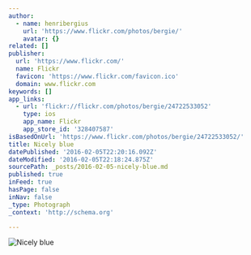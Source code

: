 ```yaml
---
author:
  - name: henribergius
    url: 'https://www.flickr.com/photos/bergie/'
    avatar: {}
related: []
publisher:
  url: 'https://www.flickr.com/'
  name: Flickr
  favicon: 'https://www.flickr.com/favicon.ico'
  domain: www.flickr.com
keywords: []
app_links:
  - url: 'flickr://flickr.com/photos/bergie/24722533052'
    type: ios
    app_name: Flickr
    app_store_id: '328407587'
isBasedOnUrl: 'https://www.flickr.com/photos/bergie/24722533052/'
title: Nicely blue
datePublished: '2016-02-05T22:20:16.092Z'
dateModified: '2016-02-05T22:18:24.875Z'
sourcePath: _posts/2016-02-05-nicely-blue.md
published: true
inFeed: true
hasPage: false
inNav: false
_type: Photograph
_context: 'http://schema.org'

---
```

![Nicely blue](https://farm2.staticflickr.com/1477/24722533052_fa4e6a78b6_b.jpg)